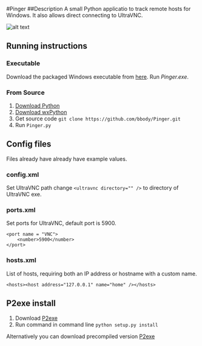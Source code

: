 #Pinger
##Description
A small Python applicatio to track remote hosts for Windows. It also allows direct connecting to UltraVNC.

![alt text](https://s3-ap-southeast-2.amazonaws.com/bbody-images/github/Pinger/screenshot.png "Screenshot of Pinger")

## Running instructions
### Executable
Download the packaged Windows executable from [here](https://github.com/bbody/Pinger/releases). Run *Pinger.exe*.

### From Source
1. [Download Python](https://www.python.org/)
2. [Download wxPython](http://www.wxpython.org/)
3. Get source code `git clone https://github.com/bbody/Pinger.git`
4. Run `Pinger.py`

## Config files
Files already have already have example values.

### config.xml
Set UltraVNC path change `<ultravnc directory="" />` to directory of UltraVNC exe.

### ports.xml
Set ports for UltraVNC, default port is 5900.

```
<port name = "VNC">
	<number>5900</number>
</port>
```

### hosts.xml
List of hosts, requiring both an IP address or hostname with a custom name.

```
<hosts><host address="127.0.0.1" name="home" /></hosts>
```

## P2exe install
1. Download [P2exe](http://www.py2exe.org/)
2. Run command in command line `python setup.py install`

Alternatively you can download precompiled version [P2exe](https://github.com/bbody/Pinger/releases/latest)
